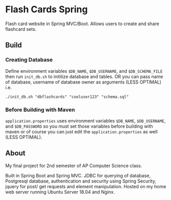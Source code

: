 # Flash Cards Spring

Flash card website in Spring MVC/Boot. Allows users to create and share flashcard sets.

## Build


### Creating Database

Define environment variables `$DB_NAME`, `$DB_USERNAME`, and `$DB_SCHEMA_FILE` then run `init_db.sh` to initilize database and tables.
OR you can pass name of database, username of database owner as arguments (LESS OPTIMAL) i.e.

    ./init_db.sh "dbflashcards" "cooluser123" "schema.sql"

### Before Building with Maven

`application.properties` uses environment variables `$DB_NAME`, `$DB_USERNAME`, and `$DB_PASSWORD` so you must set those variables before building with maven
or of course you can just edit the `application.properties` as well (LESS OPTIMAL).

## About

My final project for 2nd semester of AP Computer Science class.

Built in Spring Boot and Spring MVC. JDBC for querying of database, Postgresql database, authentication and security using Spring Security, jquery for post/ get requests and element manipulation. Hosted on my home web server running Ubuntu Server 18.04 and Nginx. 

